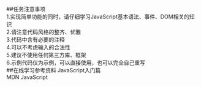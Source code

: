 ##任务注意事项  
1.实现简单功能的同时，请仔细学习JavaScript基本语法、事件、DOM相关的知识  
2.请注意代码风格的整齐、优雅  
3.代码中含有必要的注释  
4.可以不考虑输入的合法性  
5.建议不使用任何第三方库、框架  
6.示例代码仅为示例，可以直接使用，也可以完全自己重写  
##在线学习参考资料
JavaScript入门篇  
MDN JavaScript  

